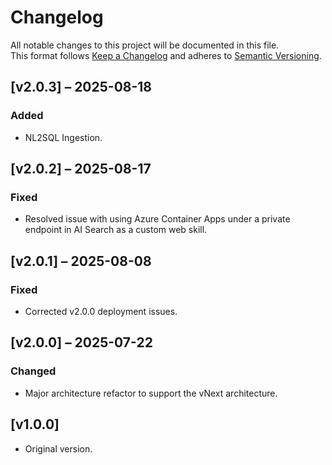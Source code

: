 # Changelog

All notable changes to this project will be documented in this file.  
This format follows [Keep a Changelog](https://keepachangelog.com/) and adheres to [Semantic Versioning](https://semver.org/).

## [v2.0.3] – 2025-08-18
### Added
- NL2SQL Ingestion.

## [v2.0.2] – 2025-08-17
### Fixed
- Resolved issue with using Azure Container Apps under a private endpoint in AI Search as a custom web skill.

## [v2.0.1] – 2025-08-08
### Fixed
- Corrected v2.0.0 deployment issues.

## [v2.0.0] – 2025-07-22
### Changed
- Major architecture refactor to support the vNext architecture.

## [v1.0.0] 
- Original version.
